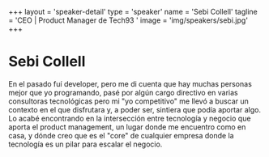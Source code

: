 +++
layout = 'speaker-detail'
type = 'speaker'
name = 'Sebi Collell'
tagline = 'CEO | Product Manager de Tech93 '
image = 'img/speakers/sebi.jpg'
+++

# Sebi Collell

En el pasado fuí developer, pero me di cuenta que hay muchas personas mejor que yo programando, pasé por algún cargo directivo en varias consultoras tecnológicas pero mi "yo competitivo" me llevó a buscar un contexto en el que disfrutara y, a poder ser, sintiera que podía aportar algo. Lo acabé encontrando en la intersección entre tecnología y negocio que aporta el product management, un lugar donde me encuentro como en casa, y dónde creo que es el "core" de cualquier empresa donde la tecnología es un pilar para escalar el negocio.
